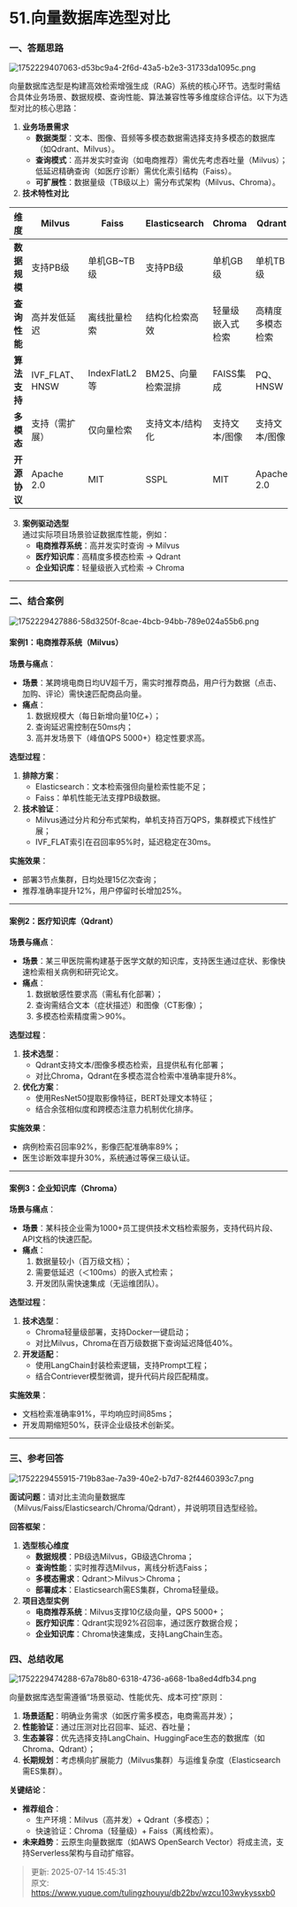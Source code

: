 # 51.向量数据库选型对比

### 一、答题思路
![1752229407063-d53bc9a4-2f6d-43a5-b2e3-31733da1095c.png](./img/9vtCIi3iFqJJSvHl/1752229407063-d53bc9a4-2f6d-43a5-b2e3-31733da1095c-621040.png)

向量数据库选型是构建高效检索增强生成（RAG）系统的核心环节。选型时需结合具体业务场景、数据规模、查询性能、算法兼容性等多维度综合评估。以下为选型对比的核心思路：

1. **业务场景需求**
    - **数据类型**：文本、图像、音频等多模态数据需选择支持多模态的数据库（如Qdrant、Milvus）。
    - **查询模式**：高并发实时查询（如电商推荐）需优先考虑吞吐量（Milvus）；低延迟精确查询（如医疗诊断）需优化索引结构（Faiss）。
    - **可扩展性**：数据量级（TB级以上）需分布式架构（Milvus、Chroma）。
2. **技术特性对比**

| 维度 | Milvus | Faiss | Elasticsearch | Chroma | Qdrant |
| --- | --- | --- | --- | --- | --- |
| **数据规模** | 支持PB级 | 单机GB~TB级 | 支持PB级 | 单机GB级 | 单机TB级 |
| **查询性能** | 高并发低延迟 | 离线批量检索 | 结构化检索高效 | 轻量级嵌入式检索 | 高精度多模态检索 |
| **算法支持** | IVF_FLAT、HNSW | IndexFlatL2等 | BM25、向量检索混排 | FAISS集成 | PQ、HNSW |
| **多模态** | 支持（需扩展） | 仅向量检索 | 支持文本/结构化 | 支持文本/图像 | 支持文本/图像 |
| **开源协议** | Apache 2.0 | MIT | SSPL | MIT | Apache 2.0 |


3. **案例驱动选型**  
通过实际项目场景验证数据库性能，例如：
    - **电商推荐系统**：高并发实时查询 → Milvus
    - **医疗知识库**：高精度多模态检索 → Qdrant
    - **企业知识库**：轻量级嵌入式检索 → Chroma

---

### 二、结合案例
![1752229427886-58d3250f-8cae-4bcb-94bb-789e024a55b6.png](./img/9vtCIi3iFqJJSvHl/1752229427886-58d3250f-8cae-4bcb-94bb-789e024a55b6-542183.png)

#### **案例1：电商推荐系统（Milvus）**
**场景与痛点**：

+ **场景**：某跨境电商日均UV超千万，需实时推荐商品，用户行为数据（点击、加购、评论）需快速匹配商品向量。
+ **痛点**： 
    1. 数据规模大（每日新增向量10亿+）；
    2. 查询延迟需控制在50ms内；
    3. 高并发场景下（峰值QPS 5000+）稳定性要求高。

**选型过程**：

1. **排除方案**： 
    - Elasticsearch：文本检索强但向量检索性能不足；
    - Faiss：单机性能无法支撑PB级数据。
2. **技术验证**： 
    - Milvus通过分片和分布式架构，单机支持百万QPS，集群模式下线性扩展；
    - IVF_FLAT索引在召回率95%时，延迟稳定在30ms。

**实施效果**：

+ 部署3节点集群，日均处理15亿次查询；
+ 推荐准确率提升12%，用户停留时长增加25%。

---

#### **案例2：医疗知识库（Qdrant）**
**场景与痛点**：

+ **场景**：某三甲医院需构建基于医学文献的知识库，支持医生通过症状、影像快速检索相关病例和研究论文。
+ **痛点**： 
    1. 数据敏感性要求高（需私有化部署）；
    2. 查询需结合文本（症状描述）和图像（CT影像）；
    3. 多模态检索精度需＞90%。

**选型过程**：

1. **技术选型**： 
    - Qdrant支持文本/图像多模态检索，且提供私有化部署；
    - 对比Chroma，Qdrant在多模态混合检索中准确率提升8%。
2. **优化方案**： 
    - 使用ResNet50提取影像特征，BERT处理文本特征；
    - 结合余弦相似度和跨模态注意力机制优化排序。

**实施效果**：

+ 病例检索召回率92%，影像匹配准确率89%；
+ 医生诊断效率提升30%，系统通过等保三级认证。

---

#### **案例3：企业知识库（Chroma）**
**场景与痛点**：

+ **场景**：某科技企业需为1000+员工提供技术文档检索服务，支持代码片段、API文档的快速匹配。
+ **痛点**： 
    1. 数据量较小（百万级文档）；
    2. 需要低延迟（＜100ms）的嵌入式检索；
    3. 开发团队需快速集成（无运维团队）。

**选型过程**：

1. **技术选型**： 
    - Chroma轻量级部署，支持Docker一键启动；
    - 对比Milvus，Chroma在百万级数据下查询延迟降低40%。
2. **开发适配**： 
    - 使用LangChain封装检索逻辑，支持Prompt工程；
    - 结合Contriever模型微调，提升代码片段匹配精度。

**实施效果**：

+ 文档检索准确率91%，平均响应时间85ms；
+ 开发周期缩短50%，获评企业级技术创新奖。

---

### 三、参考回答
![1752229455915-719b83ae-7a39-40e2-b7d7-82f4460393c7.png](./img/9vtCIi3iFqJJSvHl/1752229455915-719b83ae-7a39-40e2-b7d7-82f4460393c7-457396.png)

**面试问题**：请对比主流向量数据库（Milvus/Faiss/Elasticsearch/Chroma/Qdrant），并说明项目选型经验。

**回答框架**：

1. **选型核心维度**
    - **数据规模**：PB级选Milvus，GB级选Chroma；
    - **查询性能**：实时推荐选Milvus，离线分析选Faiss；
    - **多模态需求**：Qdrant＞Milvus＞Chroma；
    - **部署成本**：Elasticsearch需ES集群，Chroma轻量级。
2. **项目选型实例**
    - **电商推荐系统**：Milvus支撑10亿级向量，QPS 5000+；
    - **医疗知识库**：Qdrant实现92%召回率，通过医疗数据合规；
    - **企业知识库**：Chroma快速集成，支持LangChain生态。 



### 四、总结收尾
![1752229474288-67a78b80-6318-4736-a668-1ba8ed4dfb34.png](./img/9vtCIi3iFqJJSvHl/1752229474288-67a78b80-6318-4736-a668-1ba8ed4dfb34-320306.png)

向量数据库选型需遵循“场景驱动、性能优先、成本可控”原则：

1. **场景适配**：明确业务需求（如医疗需多模态，电商需高并发）；
2. **性能验证**：通过压测对比召回率、延迟、吞吐量；
3. **生态兼容**：优先选择支持LangChain、HuggingFace生态的数据库（如Chroma、Qdrant）；
4. **长期规划**：考虑横向扩展能力（Milvus集群）与运维复杂度（Elasticsearch需ES集群）。

**关键结论**：

+ **推荐组合**： 
    - 生产环境：Milvus（高并发）+ Qdrant（多模态）；
    - 快速验证：Chroma（轻量级）+ Faiss（离线检索）。
+ **未来趋势**：云原生向量数据库（如AWS OpenSearch Vector）将成主流，支持Serverless架构与自动扩缩容。



> 更新: 2025-07-14 15:45:31  
> 原文: <https://www.yuque.com/tulingzhouyu/db22bv/wzcu103wykyssxb0>